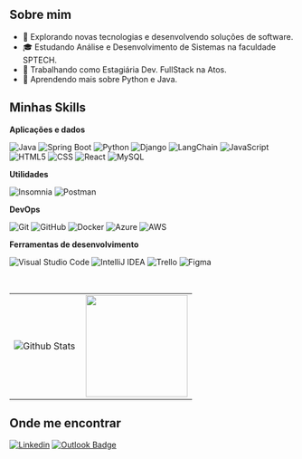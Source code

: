 ## Sobre mim

- 🤔 Explorando novas tecnologias e desenvolvendo soluções de software.
- 🎓 Estudando Análise e Desenvolvimento de Sistemas na faculdade SPTECH.
- 💼 Trabalhando como Estagiária Dev. FullStack na Atos.
- 🌱 Aprendendo mais sobre Python e Java.

## Minhas Skills

**Aplicações e dados**

![Java](https://img.shields.io/badge/-Java-333333?style=flat&logo=Java&logoColor=007396)
![Spring Boot](https://img.shields.io/badge/-Spring%20Boot-333333?style=flat&logo=Spring-Boot&logoColor=6DB33F)
![Python](https://img.shields.io/badge/-Python-333333?style=flat&logo=Python&logoColor=3776AB)
![Django](https://img.shields.io/badge/-Django-333333?style=flat&logo=Django&logoColor=092E20)
![LangChain](https://img.shields.io/badge/-LangChain-333333?style=flat&logo=LangChain&logoColor=black)
![JavaScript](https://img.shields.io/badge/-JavaScript-333333?style=flat&logo=javascript)
![HTML5](https://img.shields.io/badge/-HTML5-333333?style=flat&logo=HTML5)
![CSS](https://img.shields.io/badge/-CSS-333333?style=flat&logo=CSS3&logoColor=1572B6)
![React](https://img.shields.io/badge/-React-333333?style=flat&logo=react)
![MySQL](https://img.shields.io/badge/-MySQL-333333?style=flat&logo=mysql)

**Utilidades**

![Insomnia](https://img.shields.io/badge/-Insomnia-333333?style=flat&logo=insomnia)
![Postman](https://img.shields.io/badge/-Postman-333333?style=flat&logo=postman)

**DevOps**

![Git](https://img.shields.io/badge/-Git-333333?style=flat&logo=git)
![GitHub](https://img.shields.io/badge/-GitHub-333333?style=flat&logo=github)
![Docker](https://img.shields.io/badge/-Docker-333333?style=flat&logo=docker)
![Azure](https://img.shields.io/badge/-Azure-333333?style=flat&logo=microsoft-azure&logoColor=0078D4)
![AWS](https://img.shields.io/badge/-AWS-333333?style=flat&logo=amazon-aws&logoColor=FF9900)

**Ferramentas de desenvolvimento**

![Visual Studio Code](https://img.shields.io/badge/-Visual%20Studio%20Code-333333?style=flat&logo=visual-studio-code&logoColor=007ACC)
![IntelliJ IDEA](https://img.shields.io/badge/-IntelliJ%20IDEA-333333?style=flat&logo=intellij-idea&logoColor=white)
![Trello](https://img.shields.io/badge/-Trello-333333?style=flat&logo=trello&logoColor=007ACC)
![Figma](https://img.shields.io/badge/-Figma-333333?style=flat&logo=figma&logoColor=007ACC)

<br/>

<table>
  <tr>
    <td>
      <img
        align="left"
        src="https://github-readme-stats.vercel.app/api/top-langs/?username=melissaSBNeves&theme=dark&hide_border=false&include_all_commits=true&count_private=true&layout=compact"
        alt="Github Stats"
      />
    </td>
    <td>
      <a href="https://github.com/melissaSBNeves" title="Melissa Neves">
        <img height="180em" src="https://github-readme-stats.vercel.app/api?username=melissaSBNeves&theme=dracula&show_icons=true" />
      </a>
    </td>
  </tr>
</table>


## Onde me encontrar

[![Linkedin](https://img.shields.io/badge/-melissa--neves--a61831280-333333?style=flat-square&logo=Linkedin&logoColor=white&link=https://www.linkedin.com/in/melissa-neves-a61831280/)](https://www.linkedin.com/in/melissa-neves-a61831280/)
[![Outlook Badge](https://img.shields.io/badge/-meliisa.neves05@outlook.com-333333?style=flat-square&logo=microsoft-outlook&logoColor=white&link=mailto:meliisa.neves05@outlook.com)](mailto:meliisa.neves05@outlook.com)
